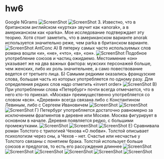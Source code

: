 # hw6
Google NGrams
![ScreenShot](https://github.com/Lyubavinaalesya/sc/blob/master/Screenshot_20180408-144533.jpg?raw=true)
![ScreenShot](https://github.com/Lyubavinaalesya/sc/blob/master/Screenshot_20180408-144958.jpg?raw=true)
3. Известно, что в британском английском «куртка» звучит как «anorak», а в американском как «parka». Мое исследование подтверждает эту теорию. Хотя стоит заметить, что в американском варианте anorak используется значительно реже, чем parka в британском варианте.
![ScreenShot](https://github.com/Lyubavinaalesya/sc/blob/master/Screenshot_20180408-151940.jpg?raw=true)
AntConc
А) В пятерку самых часто используемых слов романа вошли «и», «не», «что», «в», «он». 
![ScreenShot](https://raw.githubusercontent.com/Lyubavinaalesya/sc/master/%D0%BA%D0%B0%D1%80%D0%B5%D0%BD%D0%B8%D0%BD%D0%B0%20%D1%87%D0%B0%D1%81%D1%82%D1%8B%D0%B5.jpg) Подобное употребление союзов и частиц ожидаемо. Местоимение «он» указывает же на два важных фактора: мужских персонажей больше, чем женских, либо их роль значительнее, а само повествование ведется от третьего лица.
Б) Самыми редкими оказались французские слова, большая часть из которых употребляется по одному разу. Для определения редких слов надо отметить «invert order»
![ScreenShot](https://raw.githubusercontent.com/Lyubavinaalesya/sc/master/%D0%BA%D0%B0%D1%80%D0%B5%D0%BD%D0%B8%D0%BD%D0%B0%20%D1%80%D0%B5%D0%B4%D0%BA%D0%B8%D0%B5.jpg)
В) При употреблении слова «Петербург» почти всегда отмечается, что в него кто-то приехал. «Москва» преимущественно употребляется со словом «вся». «Деревня» всегда связана либо с Константином Левиным, либо с Сергеем Ивановичем 
![ScreenShot](https://raw.githubusercontent.com/Lyubavinaalesya/sc/master/%D0%BA%D0%B0%D1%80%D0%B5%D0%BD%D0%B8%D0%BD%D0%B0%20%D0%BF%D0%B5%D1%82%D0%B5%D1%80%D0%B1%D1%83%D1%80%D0%B3.jpg)
![ScreenShot](https://github.com/Lyubavinaalesya/sc/blob/master/%D0%BA%D0%B0%D1%80%D0%B5%D0%BD%D0%B8%D0%BD%D0%B0%20%D0%BC%D0%BE%D1%81%D0%BA%D0%B2%D0%B0.jpg)
![ScreenShot](https://github.com/Lyubavinaalesya/sc/blob/master/%D0%BA%D0%B0%D1%80%D0%B5%D0%BD%D0%B8%D0%BD%D0%B0%20%D0%B4%D0%B5%D1%80%D0%B5%D0%B2%D0%BD%D1%8F.jpg)
Г) Петербург употребляется достаточно равномерно за исключением фрагментов в деревне или Москве. Москва фигурирует в основном в начале. Деревня появляется редко, с большими промежутками.
![ScreenShot](https://github.com/Lyubavinaalesya/sc/blob/master/%D0%BA%D0%B0%D1%80%D0%B5%D0%BD%D0%B8%D0%BD%D0%B0%20%D0%BF%D0%B5%D1%82%D0%B5%D1%80%D0%B1%D1%83%D1%80%D0%B3%20plot.jpg?raw=true)
![ScreenShot](https://github.com/Lyubavinaalesya/sc/blob/master/%D0%BA%D0%B0%D1%80%D0%B5%D0%BD%D0%B8%D0%BD%D0%B0%20%D0%BC%D0%BE%D1%81%D0%BA%D0%B2%D0%B0%20plot.jpg?raw=true)
![ScreenShot](https://github.com/Lyubavinaalesya/sc/blob/master/%D0%BA%D0%B0%D1%80%D0%B5%D0%BD%D0%B8%D0%BD%D0%B0%20%D0%B4%D0%B5%D1%80%D0%B5%D0%B2%D0%BD%D1%8F%20plot.jpg?raw=true)
Е) Сравнивала роман Толстого с трилогией Чехова «О любви». Толстой описывает психологизм через сны, а Чехов – нет. Счастье или несчастье у Толстого связаны с понятием брака. Толстой использует больше союзов и предлогов, то есть его рассуждения длиннее
![ScreenShot](https://github.com/Lyubavinaalesya/sc/blob/master/!%20%D1%87%D0%B5%D1%85%D0%BE%D0%B2%20%D1%81%D1%87%D0%B0%D1%81%D1%82%D1%8C%D0%B5.jpg?raw=true)
![ScreenShot](https://github.com/Lyubavinaalesya/sc/blob/master/!%20%D1%87%D0%B5%D1%85%D0%BE%D0%B2%20%D1%81%D0%BE%D0%BD.jpg?raw=true)
![ScreenShot](https://github.com/Lyubavinaalesya/sc/blob/master/!%20%D1%87%D0%B5%D1%85%D0%BE%D0%B2%20%D1%81%D0%B5%D1%80%D0%B4%D1%86%D0%B5.jpg?raw=true)
![ScreenShot](https://github.com/Lyubavinaalesya/sc/blob/master/!%20%D1%82%D0%BE%D0%BB%D1%81%D1%82%D0%BE%D0%B9%20%D1%81%D1%87%D0%B0%D1%81%D1%82%D1%8C%D0%B5.jpg?raw=true)
![ScreenShot](https://github.com/Lyubavinaalesya/sc/blob/master/!%20%D1%82%D0%BE%D0%BB%D1%81%D1%82%D0%BE%D0%B9%20%D1%81%D0%BE%D0%BD.jpg?raw=true)
![ScreenShot](https://github.com/Lyubavinaalesya/sc/blob/master/!%20%D1%82%D0%BE%D0%BB%D1%81%D1%82%D0%BE%D0%B9%20%D1%81%D0%B5%D1%80%D0%B4%D1%86%D0%B5.jpg?raw=true)
